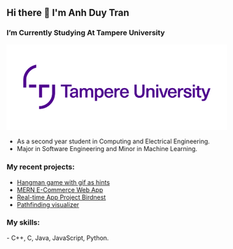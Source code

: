 <h2> Hi there 👋 I'm Anh Duy Tran </h2>

<h3> I’m Currently Studying At Tampere University </h3>

![TUT logo](./Tampere_University_logo.png)
- As a second year student in Computing and Electrical Engineering.
- Major in Software Engineering and Minor in Machine Learning.

<h3>My recent projects: </h3>
<ul>
  <li><a href="https://hangman-with-gifs-anhduytran.fly.dev/"> Hangman game with gif as hints </a></li>
  
  <li><a href="https://github.com/Anh-Duy-Tran/E-Commerce"> MERN E-Commerce Web App </a></li>

  <li><a href="https://github.com/Anh-Duy-Tran/Project-Birdnest"> Real-time App Project Birdnest </a></li>

  <li><a href="https://github.com/Anh-Duy-Tran/pathfinding-visualizer"> Pathfinding visualizer </a></li>
</ul>

<h3>My skills: </h3>
- C++, C, Java, JavaScript, Python.



<!---
Anh-Duy-Tran/Anh-Duy-Tran is a ✨ special ✨ repository because its `README.md` (this file) appears on your GitHub profile.
You can click the Preview link to take a look at your changes.
--->
